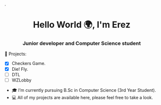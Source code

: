 .
<h1 align="center">Hello World 🌍, I'm Erez</h1>
<h3 align="center">Junior developer and Computer Science student</h3>

🔭 Projects:
- [x] Checkers Game.
- [x] Die! Fly. 
- [ ] DTL
- [ ] WZLobby 

- 🎓 I’m currently pursuing B.Sc in Computer Science (3rd Year Student).
- 💻 All of my projects are available here, please feel free to take a look.

